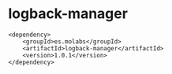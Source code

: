 # logback-manager

```
<dependency>
    <groupId>es.molabs</groupId>
    <artifactId>logback-manager</artifactId>
    <version>1.0.1</version>
</dependency>
```